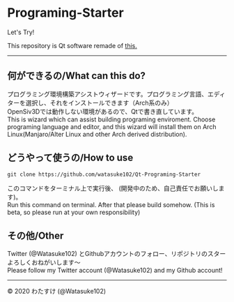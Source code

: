 # Programing-Starter

Let's Try!

This repository is Qt software remade of [this.](https://github.com/watasuke102/Programing-Starter)

---


## 何ができるの/What can this do?
プログラミング環境構築アシストウィザードです。プログラミング言語、エディターを選択し、それをインストールできます（Arch系のみ）  
OpenSiv3Dでは動作しない環境があるので、Qtで書き直しています。  
This is wizard which can assist building programing enviroment. Choose programing language and editor, and this wizard will install them on Arch Linux(Manjaro/Alter Linux and other Arch derived distribution).  

## どうやって使うの/How to use
	git clone https://github.com/watasuke102/Qt-Programing-Starter
このコマンドをターミナル上で実行後、 (開発中のため、自己責任でお願いします)。  
Run this command on terminal. After that please build somehow. (This is beta, so please run at your own responsibility)

## その他/Other
Twitter (@Watasuke102) とGithubアカウントのフォロー、リポジトリのスターよろしくおねがいします〜  
Please follow my Twitter account (@Watasuke102) and my Github account!

---

© 2020 わたすけ (@Watasuke102)